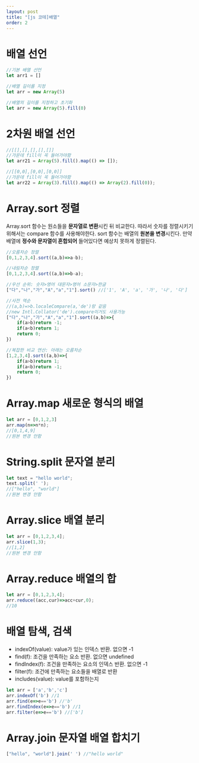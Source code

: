 ```yaml
---
layout: post
title: "[js 코테]배열"
order: 2
---
```




# 배열 선언

```js
//기본 배열 선언
let arr1 = []

//배열 길이를 지정
let arr = new Array(5)

//배열의 길이를 지정하고 초기화
let arr = new Array(5).fill(0)
```

# 2차원 배열 선언

```js
//[[],[],[],[],[]]
//가운데 fill이 꼭 들어가야함
let arr21 = Array(5).fill().map(() => []);

//[[0,0],[0,0],[0,0]]
//가운데 fill이 꼭 들어가야함
let arr22 = Array(3).fill().map(() => Array(2).fill(0));
```

# Array.sort 정렬

Array.sort 함수는 원소들을 **문자열로 변환**시킨 뒤 비교한다. 따라서 숫자를 정렬시키기 위해서는 compare 함수를 사용해야한다. sort 함수는 배열의 **원본을 변경**시킨다. 만약 배열에 **정수와 문자열이 혼합되어** 들어있다면 예상치 못하게 정렬된다.

```js
//오름차순 정렬
[0,1,2,3,4].sort((a,b)=>a-b);

//내림차순 정렬
[0,1,2,3,4].sort((a,b)=>b-a);

//우선 순위: 숫자>영어 대문자>영어 소문자>한글
["다","나","가","A","a","1"].sort() //['1', 'A', 'a', '가', '나', '다']

//사전 역순
//(a,b)=>b.localeCompare(a,'de')랑 같음
//new Intl.Collator('de').compare이거도 사용가능
["다","나","가","A","a","1"].sort((a,b)=>{
    if(a>b)return -1;
    if(a<b)return 1;
    return 0;
})

//복잡한 비교 연산: 아래는 오름차순
[1,2,3,4].sort((a,b)=>{
    if(a>b)return 1;
    if(a<b)return -1;
    return 0;
})
```

# Array.map 새로운 형식의 배열

```js
let arr = [0,1,2,3]
arr.map(n=>n*n);
//[0,1,4,9]
//원본 변경 안함
```

# String.split 문자열 분리

```js
let text = "hello world";
text.split(' ');
//["hello", "world"]
//원본 변경 안함
```

# Array.slice 배열 분리

```js
let arr = [0,1,2,3,4];
arr.slice(1,3);
//[1,2]
//원본 변경 안함
```

# Array.reduce 배열의 합

```js
let arr = [0,1,2,3,4];
arr.reduce((acc,cur)=>acc+cur,0);
//10
```

# 배열 탐색, 검색

* indexOf(value): value가 있는 인덱스 반환. 없으면 -1
* find(f): 조건을 만족하는 요소 반환. 없으면 undefined
* findIndex(f): 조건을 만족하는 요소의 인덱스 반환. 없으면 -1
* filter(f): 조건에 만족하는 요소들을 배열로 반환
* includes(value): value를 포함하는지

```js
let arr = ['a','b','c']
arr.indexOf('b') //1
arr.find(e=>e=='b') //'b'
arr.findIndex(e=>e=='b') //1
arr.filter(e=>e=='b') //['b']
```

# Array.join 문자열 배열 합치기

```js
["hello", "world"].join(' ') //"hello world"
```